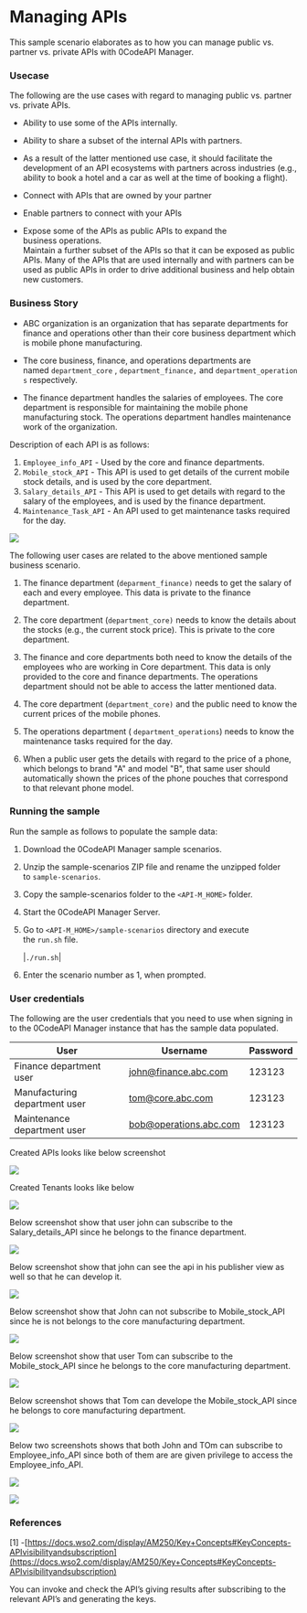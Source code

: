 # Managing APIs

This sample scenario elaborates as to how you can manage public vs. partner vs. private APIs with 0CodeAPI Manager.

### Usecase

The following are the use cases with regard to managing public vs. partner vs. private APIs.

-   Ability to use some of the APIs internally.

-   Ability to share a subset of the internal APIs with partners.

-   As a result of the latter mentioned use case, it should facilitate the development of an API ecosystems with partners across industries (e.g., ability to book a hotel and a car as well at the time of booking a flight).

-   Connect with APIs that are owned by your partner

-   Enable partners to connect with your APIs

-   Expose some of the APIs as public APIs to expand the business operations.\
    Maintain a further subset of the APIs so that it can be exposed as public APIs. Many of the APIs that are used internally and with partners can be used as public APIs in order to drive additional business and help obtain new customers.

### Business Story

-   ABC organization is an organization that has separate departments for finance and operations other than their core business department which is mobile phone manufacturing.

-   The core business, finance, and operations departments are named `department_core` , `department_finance,` and `department_operations` respectively.

-   The finance department handles the salaries of employees. The core department is responsible for maintaining the mobile phone manufacturing stock. The operations department handles maintenance work of the organization.

Description of each API is as follows:

1.  `Employee_info_API` - Used by the core and finance departments.
2.  `Mobile_stock_API` - This API is used to get details of the current mobile stock details, and is used by the core department.
3.  `Salary_details_API` - This API is used to get details with regard to the salary of the employees, and is used by the finance department.
4.  `Maintenance_Task_API` - An API used to get maintenance tasks required for the day.

![](images/image_0.png)

The following user cases are related to the above mentioned sample business scenario.

1.  The finance department (`deparment_finance)` needs to get the salary of each and every employee. This data is private to the finance department.

2.  The core department (`department_core)` needs to know the details about the stocks (e.g., the current stock price). This is private to the core department.

3.  The finance and core departments both need to know the details of the employees who are working in Core department. This data is only provided to the core and finance departments. The operations department should not be able to access the latter mentioned data.

4.  The core department (`department_core)` and the public need to know the current prices of the mobile phones.

5.  The operations department ( `department_operations`) needs to know the maintenance tasks required for the day.

6.  When a public user gets the details with regard to the price of a phone, which belongs to brand "A" and model "B", that same user should automatically shown the prices of the phone pouches that correspond to that relevant phone model. 

### Running the sample

Run the sample as follows to populate the sample data:

1.  Download the 0CodeAPI Manager sample scenarios.

2.  Unzip the sample-scenarios ZIP file and rename the unzipped folder to `sample-scenarios`.
3.  Copy the sample-scenarios folder to the `<API-M_HOME>` folder.
4.  Start the 0CodeAPI Manager Server.

5.  Go to `<API-M_HOME>/sample-scenarios` directory and execute the `run.sh` file. 

    |`./run.sh`|

6.  Enter the scenario number as 1, when prompted.

### User credentials

The following are the user credentials that you need to use when signing in to the 0CodeAPI Manager instance that has the sample data populated.

|User|Username|Password|
| --- | --- | --- |
|Finance department user| john@finance.abc.com | 123123 |
| Manufacturing department user | tom@core.abc.com | 123123 |
| Maintenance department user | bob@operations.abc.com | 123123 |

Created APIs looks like below screenshot

![](images/image_1.png)

Created Tenants looks like below

![](images/image_2.png)

Below screenshot show that user john can subscribe to the Salary_details_API since he belongs to the finance department.

![](images/image_3.png)

Below screenshot show that john can see the api in his publisher view as well so that he can develop it.

![](images/image_4.png)

Below screenshot show that John can not subscribe to Mobile_stock_API since he is not belongs to the core manufacturing department.

![](images/image_5.png)

Below screenshot show that user Tom can subscribe to the Mobile_stock_API since he belongs to the core manufacturing department.

![](images/image_6.png)

Below screenshot shows that Tom can develope the  Mobile_stock_API since he belongs to core manufacturing department.

![](images/image_7.png)

Below two screenshots shows that both John and TOm can subscribe to Employee_info_API since both of them are are given privilege to access the Employee_info_API.

![](images/image_8.png)

![](images/image_9.png)

### References

[1] -[https://docs.wso2.com/display/AM250/Key+Concepts#KeyConcepts-APIvisibilityandsubscription](https://docs.wso2.com/display/AM250/Key+Concepts#KeyConcepts-APIvisibilityandsubscription)

You can invoke and check the API’s giving results after subscribing to the relevant API’s and generating the keys.

